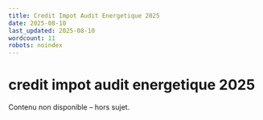 ```yaml
---
title: Credit Impot Audit Energetique 2025
date: 2025-08-10
last_updated: 2025-08-10
wordcount: 11
robots: noindex
---
```


# credit impot audit energetique 2025

Contenu non disponible – hors sujet.
